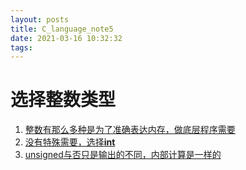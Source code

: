 ```yaml
---
layout: posts
title: C_language_note5
date: 2021-03-16 10:32:32
tags:
---
```


# 选择整数类型

1. <u>整数有那么多种是为了准确表达内存，做底层程序需要</u>
2. <u>没有特殊需要，选择**int**</u>
3. <u>unsigned与否只是输出的不同，内部计算是一样的</u>

